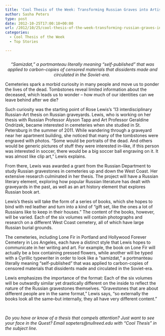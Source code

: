 ```yaml
---
title: 'Cool Thesis of the Week: Transforming Russian Graves into Artists’ Books'
author: Sasha Peters
type: post
date: 2012-10-25T17:00:18+00:00
url: /2012/10/25/cool-thesis-of-the-week-transforming-russian-graves-into-artists-books/
categories:
  - Cool Thesis of the Week
  - Top Stories

---
```

<a href="http://www.reedquest.org/2012/10/cool-thesis-of-the-week-transforming-russian-graves-into-artists-books/ctw-slider/" rel="attachment wp-att-1755"><img class="alignnone size-full wp-image-1755" title="Rose Lewis" src="https://i0.wp.com/www.reedquest.org/wp-content/uploads/2012/10/ctw-slider.jpg?resize=770%2C513" alt="" data-recalc-dims="1" /></a>

<p style="text-align: center;">
  <em>“Samizdat,” a portmanteau literally meaning “self-published” that was applied to carbon-copies of censored materials that dissidents made and circulated in the Soviet-era. </em>
</p>

Cemeteries spark a morbid curiosity in many people and move us to ponder the lives of the dead. Tombstones reveal limited information about the deceased, which leads us to wonder – how much of our identities can we leave behind after we die?

Such curiosity was the starting point of Rose Lewis’s ’13 interdisciplinary Russian-Art thesis on Russian graveyards. Lewis, who is working on her thesis with Russian Professor Alyson Tapp and Art Professor Geraldine Ondrizek, became interested in cemeteries when she studied in St. Petersburg in the summer of 2011. While wandering through a graveyard near her apartment building, she noticed that many of the tombstones were engraved with photos. “Some would be portraits of the dead. And others would be generic pictures of stuff they were interested in–like, if this person was interested in soccer, there would be a big soccer ball engraving on it. It was almost like clip art,” Lewis explains.

From there, Lewis was awarded a grant from the Russian Department to study Russian gravestones in cemeteries up and down the West Coast. Her extensive research culminated in her thesis. The project will have a Russian literary element, exploring how popular Russian literature has dealt with graveyards in the past, as well as an art history element that explores Russian book art.

Lewis’s thesis will take the form of a series of books, which she hopes to bind with red leather and turn into a kind of “gift set, like the ones a lot of Russians like to keep in their houses.” The content of the books, however, will be varied. Each of the six volumes will contain photographs and research on a different West Coast cemetery, all of which have large Russian burial grounds.

The cemeteries, including Lone Fir in Portland and Hollywood Forever Cemetery in Los Angeles, each have a distinct style that Lewis hopes to communicate in her writing and art. For example, the book on Lone Fir will actually be a box containing pressed flowers, while another will be typed with a Cyrillic typewriter in order to look like a “samizdat,” a portmanteau literally meaning “self-published” that was applied to carbon-copies of censored materials that dissidents made and circulated in the Soviet-era.

Lewis emphasizes the importance of the format: Each of the six volumes will be outwardly similar yet drastically different on the inside to reflect the nature of the Russian gravestones themselves. “Gravestones that are about different people are in the same format,” Lewis says, “so externally the books look all the same–but internally, they all have very different content.”

&nbsp;

_Do you have or know of a thesis that compels attention? Just want to see your face in the Quest? Email &#x73;&#x61;&#x70;&#x65;&#x74;&#x65;&#x72;&#x73;&#x40;<span class="oe_displaynone">null</span>&#x72;&#x65;&#x65;&#x64;&#x2e;&#x65;&#x64;&#x75; with “Cool Thesis” in the subject line._